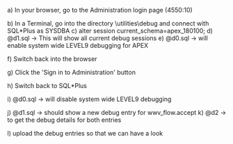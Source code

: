 a) In your browser, go to the Administration login page (4550:10)

b) In a Terminal, go into the directory \utilities\debug and connect with SQL*Plus as SYSDBA
c) alter session current_schema=apex_180100;
d) @d1.sql -> This will show all current debug sessions
e) @d0.sql -> will enable system wide LEVEL9 debugging for APEX

f) Switch back into the browser

g) Click the 'Sign in to Administration' button

h) Switch back to SQL*Plus

i) @d0.sql -> will disable system wide LEVEL9 debugging

j) @d1.sql -> should show a new debug entry for wwv_flow.accept
k) @d2 <debug identifier> -> to get the debug details for both entries

l) upload the debug entries so that we can have a look
